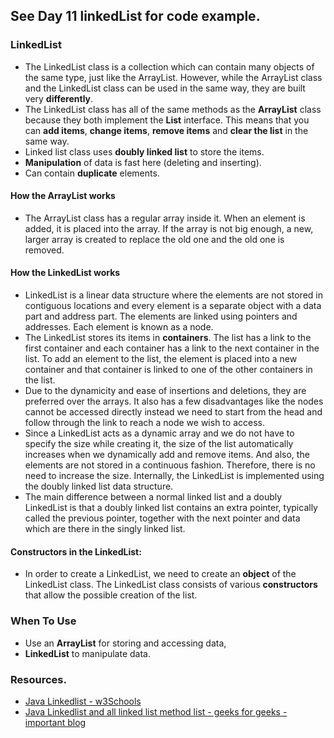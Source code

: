 ## See Day 11 linkedList for code example.

### LinkedList
* The LinkedList class is a collection which can contain many objects of the same type, just like the ArrayList.
  However, while the ArrayList class and the LinkedList class can be used in the same way, they are built very **differently**.
* The LinkedList class has all of the same methods as the **ArrayList** class because they both implement the **List** interface. 
  This means that you can **add items**, **change items**, **remove items** and **clear the list** in the same way.
* Linked list class uses **doubly linked list** to store the items.
* **Manipulation** of data is fast here (deleting and inserting).
* Can contain **duplicate** elements.

#### How the ArrayList works
* The ArrayList class has a regular array inside it. When an element is added, it is placed into the array. If the array is not big enough, a new, larger array is created to replace the old one and the old one is removed.

#### How the LinkedList works
* LinkedList is a linear data structure where the elements are not stored in contiguous locations and every element is a separate object with a data part and address part. The elements are linked using pointers and addresses. Each element is known as a node.
* The LinkedList stores its items in **containers**. The list has a link to the first container and each container has a link to the next container in the list. To add an element to the list, the element is placed into a new container and that container is linked to one of the other containers in the list.
* Due to the dynamicity and ease of insertions and deletions, they are preferred over the arrays. It also has a few disadvantages like the nodes cannot be accessed directly instead we need to start from the head and follow through the link to reach a node we wish to access.
* Since a LinkedList acts as a dynamic array and we do not have to specify the size while creating it, the size of the list automatically increases when we dynamically add and remove items. And also, the elements are not stored in a continuous fashion. Therefore, there is no need to increase the size. Internally, the LinkedList is implemented using the doubly linked list data structure.
* The main difference between a normal linked list and a doubly LinkedList is that a doubly linked list contains an extra pointer, typically called the previous pointer, together with the next pointer and data which are there in the singly linked list.

#### Constructors in the LinkedList:
* In order to create a LinkedList, we need to create an **object** of the LinkedList class. The LinkedList class consists of various **constructors** that allow the possible creation of the list.

### When To Use
* Use an **ArrayList** for storing and accessing data, 
* **LinkedList** to manipulate data.

### Resources.
* [Java Linkedlist - w3Schools](https://www.w3schools.com/java/java_linkedlist.asp)
* [Java Linkedlist and all linked list method list - geeks for geeks - important blog](https://www.geeksforgeeks.org/linked-list-in-java/)